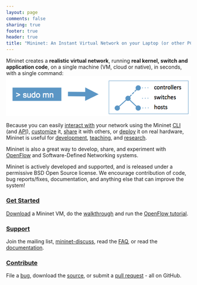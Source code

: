 ```yaml
---
layout: page
comments: false
sharing: true
footer: true
header: true
title: "Mininet: An Instant Virtual Network on your Laptop (or other PC)"
---
```


<style>article header { display: none; }</style>

<div class="frontpageparagraph">
Mininet creates a <strong>realistic virtual network</strong>, running
<strong>real kernel, switch and application code</strong>, on a single
machine (VM, cloud or native), in seconds,
with a single command:
</div>

<div class="frontpagediagram">
<img src="images/frontpage_diagram.png">
</div>

Because you can easily
<a href="/sample-workflow/#interacting-with-a-network">interact with</a>
your network using the Mininet
<a href="/walkthrough/#interact-with-hosts-and-switches">CLI</a>
(and <a href="/api/hierarchy.html">API</a>),
<a href="/sample-workflow/#customizing-a-network">customize</a> it,
<a href="/sample-workflow/#sharing-a-network">share</a> it with others,
or
<a href="sample-workflow#running-on-hardware">deploy</a>
 it on real hardware,
Mininet is useful for
<a href="sample-workflow">development</a>,
<a href="https://github.com/mininet/mininet/wiki/Documentation">teaching</a>,
and <a href="http://reproducingnetworkresearch.wordpress.com">research</a>.
 
Mininet
is also a great way to develop, share, and experiment with
[OpenFlow](http://openflow.org) and Software-Defined Networking systems.

<div class="frontpageparagraph">
Mininet is actively developed and supported, and is released under a
permissive BSD Open Source license. We encourage contribution of code, bug
reports/fixes, documentation, and anything else that can improve the system!
</div>

<div class="frontpagebutton">
<div class="buttontitle"><h3><a href="download">Get Started</a></h3></div>
<div class="buttontext">
<p>
<!-- No video yet!
Watch the intro video,
-->
<a href="download">Download</a> a Mininet VM,
do the <a href="walkthrough" title="Walkthrough">walkthrough</a>
and run the <a href="http://www.openflow.org/wk/index.php/OpenFlow_Tutorial" title="Title">OpenFlow tutorial</a>.
</p>
</div>
</div>

<div class="frontpagebutton">
<div class="buttontitle"><h3><a href="support">Support</a></h3></div>
<div class="buttontext">
<p>
Join the mailing list, <a href="https://mailman.stanford.edu/mailman/alt/members?list=mininet-discuss">mininet-discuss</a>, read the
<a href="https://github.com/mininet/mininet/wiki/FAQ">FAQ</a>, or read the
<a href="https://github.com/mininet/mininet/wiki/Documentation">documentation</a>.
</p>
</div>
</div>

<div class="frontpagebutton">
<div class="buttontitle"><h3><a href="contribute">Contribute</a></h3></div>
<div class="buttontext">
<p>
File a <a href="https://github.com/mininet/mininet/issues?milestone=1&state=open">bug</a>, download the <a href="https://github.com/mininet/mininet">source</a>, or submit a <a href="https://github.com/mininet/mininet/pulls">pull request</a> - all on GitHub.
</p>
</div>
</div>

